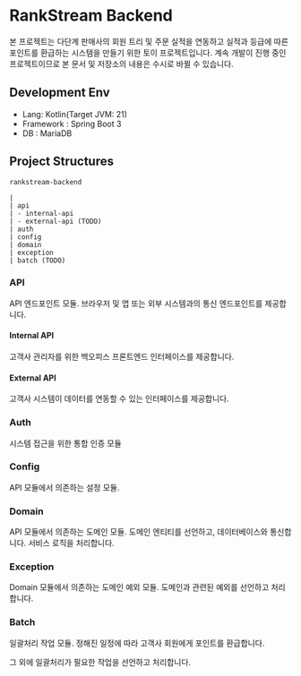 # RankStream Backend

본 프로젝트는 다단계 판매사의 회원 트리 및 주문 실적을 연동하고 실적과 등급에 따른 포인트를 환급하는 시스템을 만들기 위한 토이 프로젝트입니다.
계속 개발이 진행 중인 프로젝트이므로 본 문서 및 저장소의 내용은 수시로 바뀔 수 있습니다.

## Development Env

* Lang: Kotlin(Target JVM: 21)
* Framework : Spring Boot 3
* DB : MariaDB

## Project Structures

```text
rankstream-backend

|
| api
| - internal-api
| - external-api (TODO)
| auth
| config
| domain
| exception
| batch (TODO)
```

### API

API 엔드포인트 모듈. 브라우저 및 앱 또는 외부 시스템과의 통신 엔드포인트를 제공합니다.

#### Internal API

고객사 관리자를 위한 백오피스 프론트엔드 인터페이스를 제공합니다.

#### External API

고객사 시스템이 데이터를 연동할 수 있는 인터페이스를 제공합니다.

### Auth

시스템 접근을 위한 통합 인증 모듈

### Config

API 모듈에서 의존하는 설정 모듈.

### Domain

API 모듈에서 의존하는 도메인 모듈. 도메인 엔티티를 선언하고, 데이터베이스와 통신합니다.
서비스 로직을 처리합니다.

### Exception

Domain 모듈에서 의존하는 도메인 예외 모듈. 도메인과 관련된 예외를 선언하고 처리합니다.

### Batch

일괄처리 작업 모듈.
정해진 일정에 따라 고객사 회원에게 포인트를 환급합니다.

그 외에 일괄처리가 필요한 작업을 선언하고 처리합니다.
